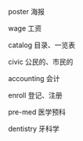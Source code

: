 poster 海报

wage 工资

catalog 目录、一览表

civic 公民的、市民的

accounting 会计

enroll 登记、注册

pre-med 医学预科

dentistry 牙科学
